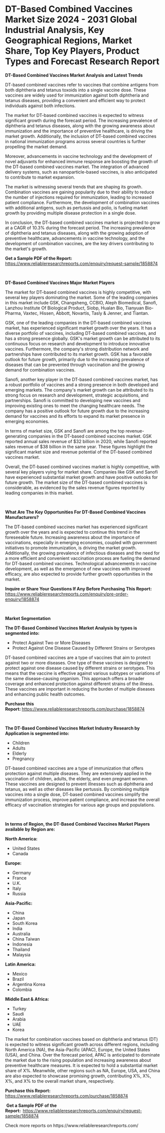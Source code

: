 <p><h1>DT-Based Combined Vaccines Market Size 2024 - 2031 Global Industrial Analysis, Key Geographical Regions, Market Share, Top Key Players, Product Types and Forecast Research Report</h1></p><p><strong>DT-Based Combined Vaccines Market Analysis and Latest Trends</strong></p>
<p><p>DT-based combined vaccines refer to vaccines that combine antigens from both diphtheria and tetanus toxoids into a single vaccine dose. These vaccines are widely used for immunization against both diphtheria and tetanus diseases, providing a convenient and efficient way to protect individuals against both infections.</p><p>The market for DT-based combined vaccines is expected to witness significant growth during the forecast period. The increasing prevalence of diphtheria and tetanus diseases, along with the growing awareness about immunization and the importance of preventive healthcare, is driving the market growth. Additionally, the inclusion of DT-based combined vaccines in national immunization programs across several countries is further propelling the market demand.</p><p>Moreover, advancements in vaccine technology and the development of novel adjuvants for enhanced immune response are boosting the growth of the DT-based combined vaccines market. The integration of advanced delivery systems, such as nanoparticle-based vaccines, is also anticipated to contribute to market expansion.</p><p>The market is witnessing several trends that are shaping its growth. Combination vaccines are gaining popularity due to their ability to reduce the number of injections required for immunization, leading to increased patient compliance. Furthermore, the development of combination vaccines with additional antigens, such as pertussis and polio, is fueling market growth by providing multiple disease protection in a single dose.</p><p>In conclusion, the DT-based combined vaccines market is projected to grow at a CAGR of 10.3% during the forecast period. The increasing prevalence of diphtheria and tetanus diseases, along with the growing adoption of preventive healthcare, advancements in vaccine technology, and the development of combination vaccines, are the key drivers contributing to the market's growth.</p></p>
<p><strong>Get a Sample PDF of the Report:&nbsp;</strong> <a href="https://www.reliableresearchreports.com/enquiry/request-sample/1858874">https://www.reliableresearchreports.com/enquiry/request-sample/1858874</a></p>
<p>&nbsp;</p>
<p><strong>DT-Based Combined Vaccines Major Market Players</strong></p>
<p><p>The market for DT-based combined vaccines is highly competitive, with several key players dominating the market. Some of the leading companies in this market include GSK, Changsheng, CCBIO, Aleph Biomedical, Sanofi, Lanzhou Institute Of Biological Product, Siobp, Hualan Bio, Tianyuan Bio-Pharma, Vaxtec, Hissen, Abbott, Novartis, Tasly & Jenner, and Tiantan.</p><p>GSK, one of the leading companies in the DT-based combined vaccines market, has experienced significant market growth over the years. It has a diverse portfolio of vaccines, including DT-based combined vaccines, and has a strong presence globally. GSK's market growth can be attributed to its continuous focus on research and development to introduce innovative vaccines. Furthermore, the company's strong distribution network and partnerships have contributed to its market growth. GSK has a favorable outlook for future growth, primarily due to the increasing prevalence of diseases that can be prevented through vaccination and the growing demand for combination vaccines.</p><p>Sanofi, another key player in the DT-based combined vaccines market, has a robust portfolio of vaccines and a strong presence in both developed and emerging markets. The company's market growth can be attributed to its strong focus on research and development, strategic acquisitions, and partnerships. Sanofi is committed to developing new vaccines and improving existing ones to meet the changing healthcare needs. The company has a positive outlook for future growth due to the increasing demand for vaccines and its efforts to expand its market presence in emerging economies.</p><p>In terms of market size, GSK and Sanofi are among the top revenue-generating companies in the DT-based combined vaccines market. GSK reported annual sales revenue of $32 billion in 2020, while Sanofi reported sales revenue of $38 billion in the same year. These figures highlight the significant market size and revenue potential of the DT-based combined vaccines market.</p><p>Overall, the DT-based combined vaccines market is highly competitive, with several key players vying for market share. Companies like GSK and Sanofi have experienced substantial market growth and have positive outlooks for future growth. The market size of the DT-based combined vaccines is considerable, as evidenced by the sales revenue figures reported by leading companies in this market.</p></p>
<p>&nbsp;</p>
<p><strong>What Are The Key Opportunities For DT-Based Combined Vaccines Manufacturers?</strong></p>
<p><p>The DT-based combined vaccines market has experienced significant growth over the years and is expected to continue this trend in the foreseeable future. Increasing awareness about the importance of vaccinations, especially in emerging economies, coupled with government initiatives to promote immunization, is driving the market growth. Additionally, the growing prevalence of infectious diseases and the need for a more efficient and convenient vaccination process are fueling the demand for DT-based combined vaccines. Technological advancements in vaccine development, as well as the emergence of new vaccines with improved efficacy, are also expected to provide further growth opportunities in the market.</p></p>
<p><strong>Inquire or Share Your Questions If Any Before Purchasing This Report:</strong> <a href="https://www.reliableresearchreports.com/enquiry/pre-order-enquiry/1858874">https://www.reliableresearchreports.com/enquiry/pre-order-enquiry/1858874</a></p>
<p>&nbsp;</p>
<p><strong>Market Segmentation</strong></p>
<p><strong>The DT-Based Combined Vaccines Market Analysis by types is segmented into:</strong></p>
<p><ul><li>Protect Against Two or More Diseases</li><li>Protect Against One Disease Caused by Different Strains or Serotypes</li></ul></p>
<p><p>DT-based combined vaccines are a type of vaccines that aim to protect against two or more diseases. One type of these vaccines is designed to protect against one disease caused by different strains or serotypes. This means that the vaccine is effective against various subtypes or variations of the same disease-causing organism. This approach offers a broader coverage and enhanced protection against different strains of the illness. These vaccines are important in reducing the burden of multiple diseases and enhancing public health outcomes.</p></p>
<p><strong>Purchase this Report:&nbsp;</strong><a href="https://www.reliableresearchreports.com/purchase/1858874">https://www.reliableresearchreports.com/purchase/1858874</a></p>
<p>&nbsp;</p>
<p><strong>The DT-Based Combined Vaccines Market Industry Research by Application is segmented into:</strong></p>
<p><ul><li>Children</li><li>Adults</li><li>Elderly</li><li>Pregnancy</li></ul></p>
<p><p>DT-based combined vaccines are a type of immunization that offers protection against multiple diseases. They are extensively applied in the vaccination of children, adults, the elderly, and even pregnant women. These vaccines are designed to prevent illnesses such as diphtheria and tetanus, as well as other diseases like pertussis. By combining multiple vaccines into a single dose, DT-based combined vaccines simplify the immunization process, improve patient compliance, and increase the overall efficacy of vaccination strategies for various age groups and populations.</p></p>
<p>&nbsp;</p>
<p><strong>In terms of Region, the DT-Based Combined Vaccines Market Players available by Region are:</strong></p>
<p>
    <p> <strong> North America: </strong>
        <ul>
            <li>United States</li>
            <li>Canada</li>
        </ul>
        </p> 
    <p> <strong> Europe: </strong>
        <ul>
            <li>Germany</li>
            <li>France</li>
            <li>U.K.</li>
            <li>Italy</li>
            <li>Russia</li>
        </ul>
        </p> 
    <p> <strong> Asia-Pacific: </strong>
        <ul>
            <li>China</li>
            <li>Japan</li>
            <li>South Korea</li>
            <li>India</li>
            <li>Australia</li>
            <li>China Taiwan</li>
            <li>Indonesia</li>
            <li>Thailand</li>
            <li>Malaysia</li>
        </ul>
        </p> 
    <p> <strong> Latin America: </strong>
        <ul>
            <li>Mexico</li>
            <li>Brazil</li>
            <li>Argentina Korea</li>
            <li>Colombia</li>
        </ul>
        </p> 
    <p> <strong> Middle East & Africa: </strong>
        <ul>
            <li>Turkey</li>
            <li>Saudi</li>
            <li>Arabia</li>
            <li>UAE</li>
            <li>Korea</li>
        </ul>
    </p>
    </p>
<p><p>The market for combination vaccines based on diphtheria and tetanus (DT) is expected to witness significant growth across different regions, including North America (NA), the Asia-Pacific (APAC), Europe, the United States (USA), and China. Over the forecast period, APAC is anticipated to dominate the market due to the rising population and increasing awareness about preventive healthcare measures. It is expected to hold a substantial market share of X%. Meanwhile, other regions such as NA, Europe, USA, and China are also expected to showcase promising growth, contributing X%, X%, X%, and X% to the overall market share, respectively.</p></p>
<p><strong>Purchase this Report: </strong><a href="https://www.reliableresearchreports.com/purchase/1858874">https://www.reliableresearchreports.com/purchase/1858874</a></p>
<p>&nbsp;<strong>Get a Sample PDF of the Report:&nbsp;&nbsp;</strong><a href="https://www.reliableresearchreports.com/enquiry/request-sample/1858874">https://www.reliableresearchreports.com/enquiry/request-sample/1858874</a></p>
<p><strong></strong></p>
<p>Check more reports on https://www.reliableresearchreports.com/</p>